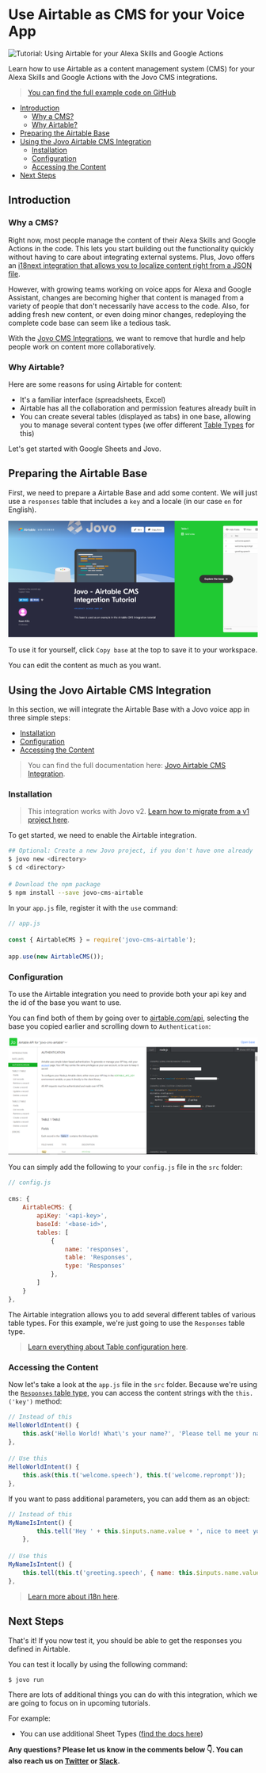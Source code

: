 # Use Airtable as CMS for your Voice App

![Tutorial: Using Airtable for your Alexa Skills and Google Actions](TODO)

Learn how to use Airtable as a content management system (CMS) for your Alexa Skills and Google Actions with the Jovo CMS integrations.

> [You can find the full example code on GitHub]([TODO](https://github.com/jovotech/jovo-templates/tree/master/tutorials/airtable-helloworld))

* [Introduction](#introduction)
  * [Why a CMS?](#why-a-cms)
  * [Why Airtable?](#why-airtable)
* [Preparing the Airtable Base](#preparing-the-airtable-base)
* [Using the Jovo Airtable CMS Integration](#using-the-jovo-airtable-cms-integration)
  * [Installation](#installation)
  * [Configuration](#configuration)
  * [Accessing the Content](#accessing-the-content)
* [Next Steps](#next-steps)

## Introduction

### Why a CMS?

Right now, most people manage the content of their Alexa Skills and Google Actions in the code. This lets you start building out the functionality quickly without having to care about integrating external systems. Plus, Jovo offers an [i18next integration that allows you to localize content right from a JSON file](https://www.jovo.tech/docs/output/i18n).

However, with growing teams working on voice apps for Alexa and Google Assistant, changes are becoming higher that content is managed from a variety of people that don't necessarily have access to the code. Also, for adding fresh new content, or even doing minor changes, redeploying the complete code base can seem like a tedious task.

With the [Jovo CMS Integrations](https://www.jovo.tech/docs/cms), we want to remove that hurdle and help people work on content more collaboratively.

### Why Airtable?

Here are some reasons for using Airtable for content:
* It's a familiar interface (spreadsheets, Excel)
* Airtable has all the collaboration and permission features already built in
* You can create several tables (displayed as tabs) in one base, allowing you to manage several content types (we offer different [Table Types](https://www.jovo.tech/docs/v2/cms/google-sheets#default-sheet-types) for this)

Let's get started with Google Sheets and Jovo.

## Preparing the Airtable Base

First, we need to prepare a Airtable Base and add some content. We will just use a `responses` table that includes a `key` and a locale (in our case `en` for English).

[![Airtable as CMS for Amazon Alexa and Google Assistant](img/airtable_base.png)](https://airtable.com/universe/expxmfYnpMcqcGUx9/jovo-airtable-cms-integration-tutorial)

To use it for yourself, click `Copy base` at the top to save it to your workspace.

You can edit the content as much as you want.

## Using the Jovo Airtable CMS Integration

In this section, we will integrate the Airtable Base with a Jovo voice app in three simple steps:

* [Installation](#installation)
* [Configuration](#configuration)
* [Accessing the Content](#accessing-the-content)

> You can find the full documentation here: [Jovo Airtable CMS Integration](https://www.jovo.tech/docs/cms/airtable).

### Installation

> This integration works with Jovo v2. [Learn how to migrate from a v1 project here](https://www.jovo.tech/docs/v2/installation/v1-migration).

To get started, we need to enable the Airtable integration.

```sh
## Optional: Create a new Jovo project, if you don't have one already
$ jovo new <directory>
$ cd <directory>

# Download the npm package
$ npm install --save jovo-cms-airtable
```

In your `app.js` file, register it with the `use` command:

```javascript
// app.js

const { AirtableCMS } = require('jovo-cms-airtable');

app.use(new AirtableCMS());
```

### Configuration

To use the Airtable integration you need to provide both your api key and the id of the base you want to use.

You can find both of them by going over to [airtable.com/api](https://airtable.com/api), selecting the base you copied earlier and scrolling down to `Authentication`:

![Airtable api key and base id](img/airtable_apikey_baseid.png)

You can simply add the following to your `config.js` file in the `src` folder:

```javascript
// config.js

cms: {
    AirtableCMS: {
        apiKey: '<api-key>',
        baseId: '<base-id>',
        tables: [
            {
                name: 'responses',
                table: 'Responses',
                type: 'Responses'
            },
        ]
    }
},
```

The Airtable integration allows you to add several different tables of various table types. For this example, we're just going to use the `Responses` table type.

> [Learn everything about Table configuration here](https://www.jovo.tech/docs/cms/airtable).

### Accessing the Content

Now let's take a look at the `app.js` file in the `src` folder. Because we're using the [`Responses` table type](https://www.jovo.tech/docs/cms/airtable#responses), you can access the content strings with the `this.('key')` method:

```javascript
// Instead of this
HelloWorldIntent() {
    this.ask('Hello World! What\'s your name?', 'Please tell me your name.');
},

// Use this
HelloWorldIntent() {
    this.ask(this.t('welcome.speech'), this.t('welcome.reprompt'));
},
```

If you want to pass additional parameters, you can add them as an object:

```javascript
// Instead of this
MyNameIsIntent() {
        this.tell('Hey ' + this.$inputs.name.value + ', nice to meet you!');
    },

// Use this
MyNameIsIntent() {
    this.tell(this.t('greeting.speech', { name: this.$inputs.name.value }));
},
```

> [Learn more about i18n here](https://www.jovo.tech/docs/output/i18n).

## Next Steps

That's it! If you now test it, you should be able to get the responses you defined in Airtable.

You can test it locally by using the following command:

```sh
$ jovo run
```

There are lots of additional things you can do with this integration, which we are going to focus on in upcoming tutorials.

For example:

* You can use additional Sheet Types ([find the docs here](https://www.jovo.tech/docs/cms/airtable#default-table-types))

**Any questions? Please let us know in the comments below 👇. You can also reach us on [Twitter](https://twitter.com/jovotech) or [Slack](https://www.jovo.tech/slack).**

<!--[metadata]: { "description": "Learn how to use Airtable as a content management system (CMS) for your Alexa Skills and Google Actions with Jovo.", "author": "kaan-kilic", "tags": "Airtable, CMS", "og-image": "TODO" }-->